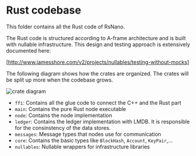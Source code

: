 # Rust codebase

This folder contains all the Rust code of RsNano. 

The Rust code is structured according to A-frame architecture and is built with nullable infrastructure. This design and testing approach is extensively documented here:

[http://www.jamesshore.com/v2/projects/nullables/testing-without-mocks]

The following diagram shows how the crates are organized. The crates will be split up more when the codebase grows.

![crate diagram](http://www.plantuml.com/plantuml/proxy?cache=no&fmt=svg&src=https://raw.github.com/simpago/rsnano-node/develop/rust/doc/crates.puml)

* `ffi`: Contains all the glue code to connect the C++ and the Rust part
* `main`: Contains the pure Rust node executable
* `node`: Contains the node implementation
* `ledger`: Contains the ledger implementation with LMDB. It is responsible for the consinstency of the data stores.
* `messages`: Message types that nodes use for communication
* `core`: Contains the basic types like `BlockHash`, `Account`, `KeyPair`,...
* `nullables`: Nullable wrappers for infrastructure libraries